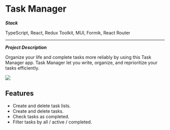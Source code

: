 # Task Manager

***Stack***

TypeScript, React, Redux Toolkit, MUI, Formik, React Router
****

***Project Description***

Organize your life and complete tasks more reliably by using this Task Manager app.
Task Manager let you write, organize, and reprioritize your tasks efficiently.

![](https://i.imgur.com/dJ8OHS0.jpeg)


## Features
- Create and delete task lists.
- Create and delete tasks.
- Check tasks as completed.
- Filter tasks by all / active / completed.